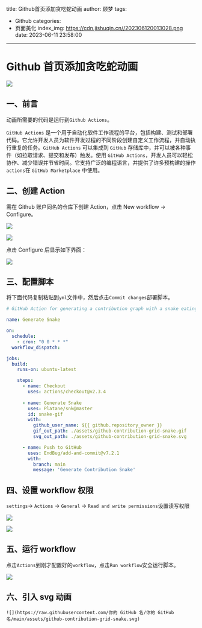 title: Github首页添加贪吃蛇动画
author: 顾梦
tags:
  - Github
categories:
  - 页面美化
index_img: https://cdn.jishuqin.cn//202306120013028.png
date: 2023-06-11 23:58:00
---

# Github 首页添加贪吃蛇动画

![](https://cdn.jishuqin.cn//snake.svg)

## 一、前言

动画所需要的代码是运行到`Github Actions`。

`GitHub Actions` 是一个用于自动化软件工作流程的平台，包括构建、测试和部署代码。它允许开发人员为软件开发过程的不同阶段创建自定义工作流程，并自动执行重复的任务。`GitHub Actions` 可以集成到 `GitHub` 存储库中，并可以被各种事件（如拉取请求、提交和发布）触发。使用 `GitHub Actions`，开发人员可以轻松协作、减少错误并节省时间。它支持广泛的编程语言，并提供了许多预构建的操作 `actions`在 `GitHub Marketplace` 中使用。

## 二、创建 Action

<p class="note note-warning">需在 Github 账户同名的仓库下创建 Action，点击 New workflow -> Configure。</p>

![](https://cdn.jishuqin.cn//202306120006322.png)

![](https://cdn.jishuqin.cn//202306120006426.png)

点击 Configure 后显示如下界面：

![](https://cdn.jishuqin.cn//202306120007077.png)

## 三、配置脚本

将下面代码复制粘贴到`yml`文件中，然后点击`Commit changes`部署脚本。

```yaml
# GitHub Action for generating a contribution graph with a snake eating your contributions.

name: Generate Snake

on:
  schedule:
    - cron: "0 0 * * *"
  workflow_dispatch:

jobs:
  build:
    runs-on: ubuntu-latest

    steps:
      - name: Checkout
        uses: actions/checkout@v2.3.4
      
      - name: Generate Snake
        uses: Platane/snk@master
        id: snake-gif
        with:
          github_user_name: ${{ github.repository_owner }}
          gif_out_path: ./assets/github-contribution-grid-snake.gif
          svg_out_path: ./assets/github-contribution-grid-snake.svg

      - name: Push to GitHub
        uses: EndBug/add-and-commit@v7.2.1
        with:
          branch: main
          message: 'Generate Contribution Snake'

```

## 四、设置 workflow 权限

`settings`-> `Actions` -> `General` -> `Read and write permissions`设置读写权限

![](https://cdn.jishuqin.cn//image-20230615223425490.png)

![](https://cdn.jishuqin.cn//image-20230615223547928.png)

## 五、运行 workflow

点击`Actions`到刚才配置好的`workflow`，点击`Run workflow`安全运行脚本。

![](https://cdn.jishuqin.cn//202306120005242.png)

## 六、引入 svg 动画 

```
![](https://raw.githubusercontent.com/你的 GitHub 名/你的 GitHub 名/main/assets/github-contribution-grid-snake.svg)
```

